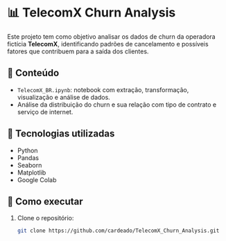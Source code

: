 # 📊 TelecomX Churn Analysis

Este projeto tem como objetivo analisar os dados de churn da operadora fictícia **TelecomX**, identificando padrões de cancelamento e possíveis fatores que contribuem para a saída dos clientes.

## 📁 Conteúdo

- `TelecomX_BR.ipynb`: notebook com extração, transformação, visualização e análise de dados.
- Análise da distribuição do churn e sua relação com tipo de contrato e serviço de internet.

## 🧰 Tecnologias utilizadas

- Python
- Pandas
- Seaborn
- Matplotlib
- Google Colab

## 🚀 Como executar

1. Clone o repositório:
   ```bash
   git clone https://github.com/cardeado/TelecomX_Churn_Analysis.git
